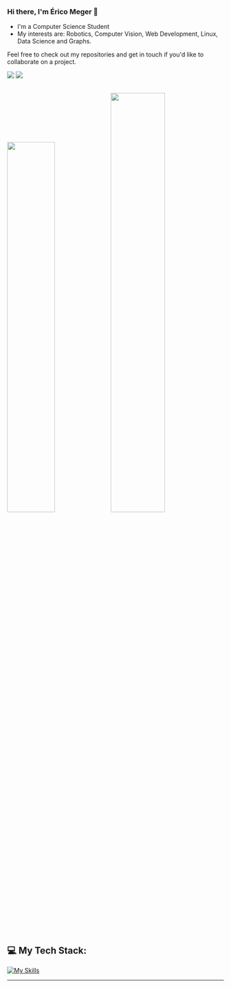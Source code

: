 ### Hi there, I'm Érico Meger 👋

- I'm a Computer Science Student
- My interests are: Robotics, Computer Vision, Web Development, Linux, Data Science and Graphs.

Feel free to check out my repositories and get in touch if you'd like to collaborate on a project.
 
<div>
  <a href = "mailto:ericomeger9@gmail.com"><img src="https://img.shields.io/badge/-Gmail-%23333?style=for-the-badge&logo=gmail&logoColor=white" target="_blank"></a>
  <a href="https://www.linkedin.com/in/ericomeger/" target="_blank"><img src="https://img.shields.io/badge/-LinkedIn-%230077B5?style=for-the-badge&logo=linkedin&logoColor=white" target="_blank"></a> 
</div>

<br/>

<p align="left">
<img width="47%" src="https://github-readme-stats.vercel.app/api?username=EricoMeger&theme=dark&show_icons=true&hide_border=true"/>
<img width="50%" src="https://nirzak-streak-stats.vercel.app?user=EricoMeger&theme=dark&hide_border=true" alt="" /></a>
</p>

<h2>💻 My Tech Stack:</h2>

[![My Skills](https://skillicons.dev/icons?i=js,html,css,ts,react,nodejs,docker,fastapi,git,mysql,mongodb,bash,ros,opencv,raspberrypi,arduino,cpp,py,linux,ubuntu&perline=12)](https://skillicons.dev)


---
